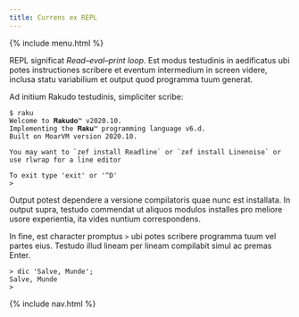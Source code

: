 ```yaml
---
title: Currens ex REPL
---
```


{% include menu.html %}

REPL significat _Read–eval–print loop_. Est modus testudinis in aedificatus ubi potes instructiones scribere et eventum intermedium in screen videre, inclusa statu variabilium et output quod programma tuum generat.

Ad initium Rakudo testudinis, simpliciter scribe:

```console
$ raku
Welcome to 𝐑𝐚𝐤𝐮𝐝𝐨™ v2020.10.
Implementing the 𝐑𝐚𝐤𝐮™ programming language v6.d.
Built on MoarVM version 2020.10.

You may want to `zef install Readline` or `zef install Linenoise` or use rlwrap for a line editor

To exit type 'exit' or '^D'
> 
```

Output potest dependere a versione compilatoris quae nunc est installata. In output supra, testudo commendat ut aliquos modulos installes pro meliore usore experientia, ita vides nuntium correspondens.

In fine, est character promptus `>` ubi potes scribere programma tuum vel partes eius. Testudo illud lineam per lineam compilabit simul ac premas Enter.

    > dic 'Salve, Munde';
    Salve, Munde
    > 

{% include nav.html %}